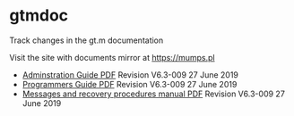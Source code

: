 # gtmdoc
Track changes in the gt.m documentation

Visit the site with documents mirror at https://mumps.pl


* [Adminstration Guide PDF](https://github.com/szydell/gtmdoc/blob/master/books/ao/UNIX_manual/ao_UNIX_screen.pdf) Revision V6.3-009 27 June 2019
* [Programmers Guide PDF](https://github.com/szydell/gtmdoc/blob/master/books/pg/UNIX_manual/pg_UNIX_screen.pdf) Revision V6.3-009 27 June 2019
* [Messages and recovery procedures manual PDF](https://github.com/szydell/gtmdoc/blob/master/books/mr/manual/mr_screen.pdf) Revision V6.3-009 27 June 2019
